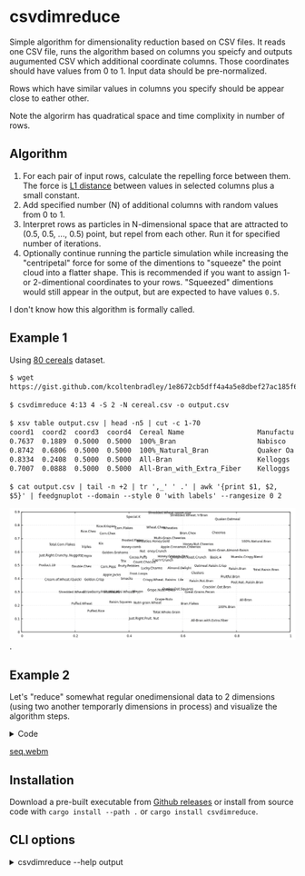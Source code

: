 # csvdimreduce

Simple algorithm for dimensionality reduction based on CSV files. It reads one CSV file, runs the algorithm based on columns you speicfy and outputs augumented CSV which additional coordinate columns. Those coordinates should have values from 0 to 1. Input data should be pre-normalized.

Rows which have similar values in columns you specify should be appear close to eather other.

Note the algorirm has quadratical space and time complixity in number of rows.

## Algorithm

1. For each pair of input rows, calculate the repelling force between them. The force is [L1 distance](https://en.wikipedia.org/wiki/Taxicab_geometry) between values in selected columns plus a small constant.
2. Add specified number (N) of additional columns with random values from 0 to 1.
3. Interpret rows as particles in N-dimensional space that are attracted to (0.5, 0.5, ..., 0.5) point, but repel from each other. Run it for specified number of iterations.
4. Optionally continue running the particle simulation while increasing the "centripetal" force for some of the dimentions to "squeeze" the point cloud into a flatter shape. This is recommended if you want to assign 1- or 2-dimentional coordinates to your rows. "Squeezed" dimentions would still appear in the output, but are expected to have values `0.5`.

I don't know how this algorithm is formally called.


## Example 1

Using [80 cereals](https://www.kaggle.com/datasets/crawford/80-cereals/) dataset.

```
$ wget https://gist.github.com/kcoltenbradley/1e8672cb5dff4a4a5e8dbef27ac185f6/raw/9a311a88d5aabdfddd4c9f0d1316612ec33d3d5e/cereal.csv

$ csvdimreduce 4:13 4 -S 2 -N cereal.csv -o output.csv

$ xsv table output.csv | head -n5 | cut -c 1-70
coord1  coord2  coord3  coord4  Cereal Name                  Manufactu
0.7637  0.1889  0.5000  0.5000  100%_Bran                    Nabisco
0.8742  0.6806  0.5000  0.5000  100%_Natural_Bran            Quaker Oa
0.8334  0.2408  0.5000  0.5000  All-Bran                     Kelloggs
0.7007  0.0888  0.5000  0.5000  All-Bran_with_Extra_Fiber    Kelloggs

$ cat output.csv | tail -n +2 | tr ',_' ' .' | awk '{print $1, $2, $5}' | feedgnuplot --domain --style 0 'with labels' --rangesize 0 2
```

![Visualisation of dimreduced cereal.csv](cereal.png).


## Example 2

Let's "reduce" somewhat regular onedimensional data to 2 dimensions (using two another temporarly dimensions in process) and visualize the algorithm steps.

<details><summary>Code</summary>

```
$ seq 0 100 > q.txt
$ seq 50 150 >> q.txt
$ seq 300 350 >> q.txt

$ csvdimreduce  --save-each-n-iters 1 --delimiter ' ' --no-header 1 4 -S 2 -F 0.28 ../q.txt -o ../w.txt -n 1000 -r 0.001 -c 10 -C 200 --squeeze-rampup-iters 500

$ mkdir beta
$ render2d_a() { awk '{print $1,$2,$5}' "$1" | feedgnuplot --xmin 0 --xmax 1 --ymin 0 --ymax 1 --domain --style 0 'with labels' --rangesize 0 2 --hardcopy beta/a."$1".png --terminal 'png size 960,1080' &> /dev/null; }
$ render2d_b() { awk '{print $3,$4,$5}' "$1" | feedgnuplot --xmin 0 --xmax 1 --ymin 0 --ymax 1 --domain --style 0 'with labels' --rangesize 0 2 --hardcopy beta/b."$1".png --terminal 'png size 960,1080' &> /dev/null; }
$ export -f render2d_a render2d_b
$ parallel -j12  -i bash -c 'render2d_a {}' -- debug0*csv
$ parallel -j12  -i bash -c 'render2d_b {}' -- debug0*csv
$ ffmpeg -i beta/a.debug'%05d'.csv.png -i beta/b.debug'%05d'.csv.png -filter_complex '[0]pad=1920:1080[a]; [a][1]overlay=960'  -g 500 -pix_fmt yuv420p -c librav1e -qp 182 -speed 1 -y seq.webm
```

</details>

[seq.webm](https://github.com/vi/csvdimreduce/assets/173219/36dcbd79-99f3-4c01-be56-fd25a9f2a2d2)



## Installation

Download a pre-built executable from [Github releases](https://github.com/vi/csvdimreduce/releases) or install from source code with `cargo install --path .`  or `cargo install csvdimreduce`.

## CLI options

<details><summary> csvdimreduce --help output</summary>

```
csvdimreduce

ARGS:
    <columns>
      List of columns to use as coordinates. First column is number 1. Parsing support ranges with steps like 3,4,10:5:100.
      See `number_range` Rust crate for details.
      Use `xsv headers your_file.csv` to find out column numbers.

    <n_out_coords>
      Number of output coordinates (new fields in CSV containing computed values)

      This includes temporary coordinates used for squeezing (-S).

    [path]
      Input csv file. Use stdin if absent.

OPTIONS:
    --save-each-n-iters <n>

    --no-header
      First line of the CSV is not headers

    --no-output-header
      Do not output CSV header even though input has headers

    --delimiter <delimiter>
      Field delimiter in CSV files. Comma by default.

    --record-delimiter <delimiter>
      Override line delimiter in CSV files.

    -o, --output <path>
      Save file there instead of stdout

    --random-seed <seed>
      Initial particle positions

    -w, --weight <column_number>
      Use this column as weights

    -n, --n-iters <n>
      Basic number of iterations. Default is 100.
      Note that complexity of each iteration is quadratic of number of lines in CSV.

    -r, --rate <rate>
      Initial rate of change i.e. distance the fastest particle travels per iteration.
      Default is 0.01.

    --inertia-multiplier <x>
      Apply each movement multiplpe times, decaying it by this factor. Default is 0.9.

    -R, --final-rate <final_decay>
      Ramp down rate of change to this value at the end.

    -c, --central-force <f>
      Attract particles' coordinates to 0.5 with this strenght (relative to average inter-particle forces).

    -F, --same-particle-force <f>
      Additional repelling force between particles (even those with the same parameters). Default is 0.2

    -S, --retain_coords_from_squeezing <n>
      After doing usual iterations, perform additional steps to \"flatten\" the shape into fewer dimension count (squeeze phase).
      Specified number of coodinaes are retained. For others, the `-c` central force is crancked up to `-C`, so they
      (should) become flat \"0.5\" in the end.
      This produces better results compared to just having that number of coordinates from the beginning.

    --squeeze-rampup-rate <rate>
      Use this `-r` rate when doing the squeeze phase.

    --squeeze-rampup-iters <n>
      User this number of iterations of the first phase of squeezing phase.
      This applies to each squeezed dimension sequentially.

    -C, --squeeze-final-force <f>
      This this central force for the squeezed dimensions.
      The force is gradually increased from `-C` to this value during the rampup phase.

    --squeeze-final-initial-rate <rate>
      Override `-r` rate for the second phase of squeezing. It decays with `-d` each iteration.

    --squeeze-final-iters <n>
      Number of iterations of the second phase of squeezeing (where central force no longer changes, just to increase precision)

    --warmup-iterations <n>
      Gradually increase rate from zero during this number of iterations. Defaults to 10.

    --debug
      Print various values, including algorithm parameter values

    -N, --normalize
      Automatically normalize the data

    -h, --help
      Prints help information.

```
</details>
